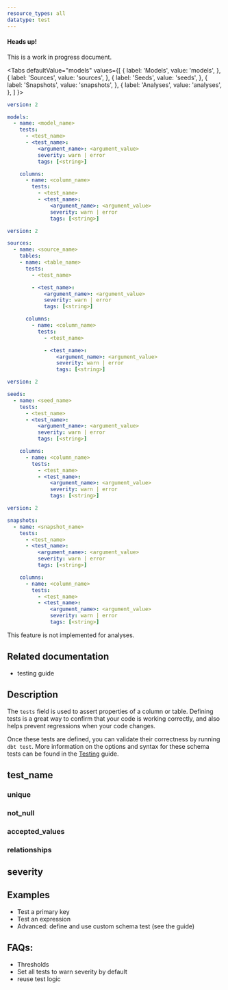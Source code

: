 ```yaml
---
resource_types: all
datatype: test
---
```

<Alert type='warning'>
<h4>Heads up!</h4>
This is a work in progress document.

</Alert>

<Tabs
  defaultValue="models"
  values={[
    { label: 'Models', value: 'models', },
    { label: 'Sources', value: 'sources', },
    { label: 'Seeds', value: 'seeds', },
    { label: 'Snapshots', value: 'snapshots', },
    { label: 'Analyses', value: 'analyses', },
  ]
}>

<TabItem value="models">

<File name='models/<filename>.yml'>

```yml
version: 2

models:
  - name: <model_name>
    tests:
      - <test_name>
      - <test_name>:
          <argument_name>: <argument_value>
          severity: warn | error
          tags: [<string>]

    columns:
      - name: <column_name>
        tests:
          - <test_name>
          - <test_name>:
              <argument_name>: <argument_value>
              severity: warn | error
              tags: [<string>]

```

</File>

</TabItem>

<TabItem value="sources">

<File name='models/<filename>.yml'>

```yml
version: 2

sources:
  - name: <source_name>
    tables:
    - name: <table_name>
      tests:
        - <test_name>

        - <test_name>:
            <argument_name>: <argument_value>
            severity: warn | error
            tags: [<string>]

      columns:
        - name: <column_name>
          tests:
            - <test_name>

            - <test_name>:
                <argument_name>: <argument_value>
                severity: warn | error
                tags: [<string>]

```

</File>

</TabItem>

<TabItem value="seeds">

<File name='data/<filename>.yml'>

```yml
version: 2

seeds:
  - name: <seed_name>
    tests:
      - <test_name>
      - <test_name>:
          <argument_name>: <argument_value>
          severity: warn | error
          tags: [<string>]

    columns:
      - name: <column_name>
        tests:
          - <test_name>
          - <test_name>:
              <argument_name>: <argument_value>
              severity: warn | error
              tags: [<string>]

```

</File>

</TabItem>

<TabItem value="snapshots">

<File name='snapshots/<filename>.yml'>

```yml
version: 2

snapshots:
  - name: <snapshot_name>
    tests:
      - <test_name>
      - <test_name>:
          <argument_name>: <argument_value>
          severity: warn | error
          tags: [<string>]

    columns:
      - name: <column_name>
        tests:
          - <test_name>
          - <test_name>:
              <argument_name>: <argument_value>
              severity: warn | error
              tags: [<string>]

```

</File>

</TabItem>


<TabItem value="analyses">

This feature is not implemented for analyses.

</TabItem>

</Tabs>

## Related documentation
* testing guide

## Description

The `tests` field is used to assert properties of a column or table. Defining tests is a great way to confirm that your code is working correctly, and also helps prevent regressions when your code changes.

Once these tests are defined, you can validate their correctness by running `dbt test`. More information on the options and syntax for these schema tests can be found in the [Testing](testing) guide.

## test_name
### unique

### not_null

### accepted_values

### relationships

## severity


## Examples
- Test a primary key
- Test an expression
- Advanced: define and use custom schema test (see the guide)

## FAQs:
- Thresholds
- Set all tests to warn severity by default
- reuse test logic
